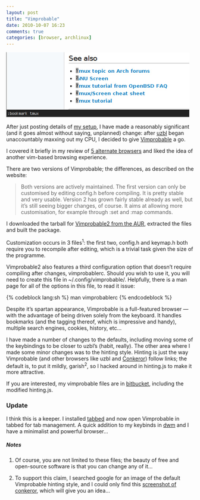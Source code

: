 ```yaml
---
layout: post
title: "Vimprobable"
date: 2010-10-07 16:23
comments: true
categories: [browser, archlinux]
---
```

[![image](/images/post_images/vimprobable.png "Hacked Vimprobable2")](http://www.flickr.com/photos/jasonwryan/5055695051/ "Vimprobable on Flickr")

After just posting details of [my setup](http://jasonwryan.com/blog/2010/10/04/the-setup/), 
I have made a reasonably significant (and it goes almost without saying, unplanned)
change: after [uzbl](http://www.uzbl.org/) began unaccountably maxxing
out my CPU, I decided to give [Vimprobable](http://www.vimprobable.org/)
a go.

I covered it briefly in my review of [5 alternate browsers](http://jasonwryan.com/blog/2010/05/21/5-alternate-browsers/) and liked the
idea of another vim-based browsing experience.

There are two versions of Vimprobable; the differences, as described on
the website:

> Both versions are actively maintained. The first version can only be
> customised by editing config.h before compiling. It is pretty stable
> and very usable. Version 2 has grown fairly stable already as well,
> but it’s still seeing bigger changes, of course. It aims at allowing
> more customisation, for example through :set and :map commands.

I downloaded the tarball for 
[Vimprobable2 from the AUR](http://aur.archlinux.org/packages.php?ID=33779 "Arch User Repository: Vimprobable2"),
extracted the files and built the package.

Customization occurs in 3 files<sup>1</sup>: the first two, 
<span class="file">config.h</span> and <span class="file">keymap.h</span>
both require you to recompile after editing, which is a trivial task
given the size of the programme.

Vimprobable2 also features a third configuration option that doesn’t
require compiling after changes, <span class="file">vimprobablerc</span>. 
Should you wish to use it, you will need to create this file in 
<span class="file">~/.config/vimprobable/</span>.
Helpfully, there is a man page for all of the options in this file, to
read it issue:

{% codeblock lang:sh %}
man vimprobablerc
{% endcodeblock %}

Despite it’s spartan appearance, Vimprobable is a full-featured browser
— with the advantage of being driven solely from the keyboard. It
handles bookmarks (and the tagging thereof, which is impressive and
handy), multiple search engines, cookies, history, etc…

I have made a number of changes to the defaults, including moving some
of the keybindings to be closer to uzbl’s (habit, really). The other
area where I made some minor changes was to the hinting style. Hinting
is just the way Vimprobable (and other browsers like uzbl and
[Conkeror](http://conkeror.org/)) follow links; the default is, to put
it mildly, garish<sup>2</sup>, so I hacked around in <span class="file">hinting.js</span> 
to make it more attractive.

If you are interested, my vimprobable files are in
[bitbucket](https://bitbucket.org/jasonwryan/eeepc/src/tip/Build/vimprobable2-git/),
including the modified hinting.js.

### Update

I think this is a keeper. I installed
[tabbed](http://tools.suckless.org/tabbed "suckless' tabbed") and now
open Vimprobable in tabbed for tab management. A quick addition to my
keybinds in [dwm](http://dwm.suckless.org/ "dynamic window manager") and
I have a minimalist and powerful browser…

##### Notes
1. Of course, you are not limited to these files; the beauty of free
and open-source software is that you can change any of it…
      
2. To support this claim, I searched google for an image of the default
Vimprobable hinting style, and I could only find this 
<a href="http://www.linuxjournal.com/files/linuxjournal.com/linuxjournal/articles/103/10387/10387f2.jpg">screenshot of conkeror</a>,
which will give you an idea…
